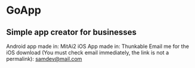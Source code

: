# GoApp
## Simple app creator for businesses

Android app made in: MitAi2
iOS App made in: Thunkable
Email me for the iOS download (You must check email immediately, the link is not a permalink): [samdev@mail.com](mailto:samdev@mail.com)
